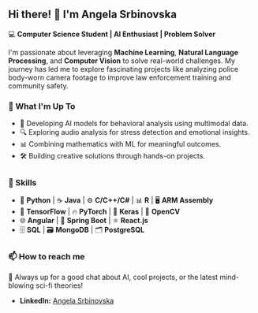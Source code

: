 ## Hi there! 👋 I'm Angela Srbinovska

💻 **Computer Science Student | AI Enthusiast | Problem Solver**  

I'm passionate about leveraging **Machine Learning**, **Natural Language Processing**, and **Computer Vision** to solve real-world challenges. My journey has led me to explore fascinating projects like analyzing police body-worn camera footage to improve law enforcement training and community safety.

### 🌟 What I'm Up To
- 🧠 Developing AI models for behavioral analysis using multimodal data.
- 🔍 Exploring audio analysis for stress detection and emotional insights.
- 📊 Combining mathematics with ML for meaningful outcomes.
- 🛠️ Building creative solutions through hands-on projects.

##

### 🎯 Skills
- 🐍 **Python** | ☕ **Java** | ⚙️ **C/C++/C#** | 📊 **R** | 🖥️ **ARM Assembly**
- 🤖 **TensorFlow** | 🔥 **PyTorch** | 🧠 **Keras** | 📸 **OpenCV**
- 🌐 **Angular** | 🌿 **Spring Boot** | ⚛️ **React.js**
- 🗄️ **SQL** | 🗃️ **MongoDB** | 🗂️ **PostgreSQL**

##

### 📫 How to reach me
💬 Always up for a good chat about AI, cool projects, or the latest mind-blowing sci-fi theories!
- **LinkedIn:** [Angela Srbinovska](https://www.linkedin.com/in/angela-srbinovska-8a565b249/)
